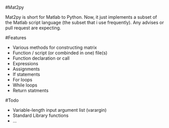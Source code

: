 #Mat2py


Mat2py is short for Matlab to Python. Now, it just implements a subset of the Matlab script language (the subset that i use frequently). Any advises or pull request are expecting.

#Features
* Various methods for constructing matrix
* Function / script (or combinded in one) file(s)
* Function declaration or call
* Expressions
* Assignments
* If statements
* For loops
* While loops
* Return statments

#Todo
* Variable-length input argument list (varargin)
* Standard Library functions
* ...